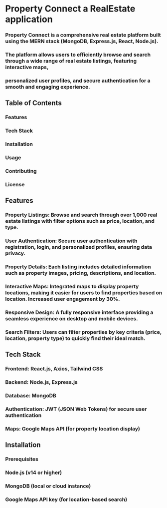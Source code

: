 # Property Connect  a RealEstate  application

### Property Connect is a comprehensive real estate platform built using the MERN stack (MongoDB, Express.js, React, Node.js).
### The platform allows users to efficiently browse and search through a wide range of real estate listings, featuring interactive maps, 
### personalized user profiles, and secure authentication for a smooth and engaging experience.

## Table of Contents

### Features
### Tech Stack
### Installation
### Usage
### Contributing
### License


## Features
### Property Listings: Browse and search through over 1,000 real estate listings with filter options such as price, location, and type.
### User Authentication: Secure user authentication with registration, login, and personalized profiles, ensuring data privacy.
### Property Details: Each listing includes detailed information such as property images, pricing, descriptions, and location.
### Interactive Maps: Integrated maps to display property locations, making it easier for users to find properties based on location. Increased user engagement by 30%.
### Responsive Design: A fully responsive interface providing a seamless experience on desktop and mobile devices.
### Search Filters: Users can filter properties by key criteria (price, location, property type) to quickly find their ideal match.

## Tech Stack
### Frontend: React.js, Axios, Tailwind CSS
### Backend: Node.js, Express.js
### Database: MongoDB
### Authentication: JWT (JSON Web Tokens) for secure user authentication
### Maps: Google Maps API (for property location display)

## Installation
### Prerequisites
### Node.js (v14 or higher)
### MongoDB (local or cloud instance)
### Google Maps API key (for location-based search)
